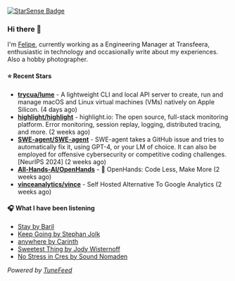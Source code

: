 <a href="https://starsense.app/developer-types" target="_blank"><img src="https://starsense.app/api/badge/?user=valtlfelipe" alt="StarSense Badge"></a>

### Hi there 👋

I'm [Felipe](https://felipevm.com), currently working as a Engineering Manager at Transfeera, enthusiastic in technology and occasionally write about my experiences. Also a hobby photographer.

#### ⭐ Recent Stars
- **[trycua/lume](https://github.com/trycua/lume)** - A lightweight CLI and local API server to create, run and manage macOS and Linux virtual machines (VMs) natively on Apple Silicon. (4 days ago)
- **[highlight/highlight](https://github.com/highlight/highlight)** - highlight.io: The open source, full-stack monitoring platform. Error monitoring, session replay, logging, distributed tracing, and more. (2 weeks ago)
- **[SWE-agent/SWE-agent](https://github.com/SWE-agent/SWE-agent)** - SWE-agent takes a GitHub issue and tries to automatically fix it, using GPT-4, or your LM of choice. It can also be employed for offensive cybersecurity or competitive coding challenges. [NeurIPS 2024]  (2 weeks ago)
- **[All-Hands-AI/OpenHands](https://github.com/All-Hands-AI/OpenHands)** - 🙌 OpenHands: Code Less, Make More (2 weeks ago)
- **[vinceanalytics/vince](https://github.com/vinceanalytics/vince)** - Self Hosted Alternative To Google Analytics (2 weeks ago)

#### 🎧 What I have been listening
- [Stay by Baril](https://open.spotify.com/track/5ippmCJ4ZQBow7qef2PK8I)
- [Keep Going by Stephan Jolk](https://open.spotify.com/track/0JDSAbpZjlSMP2fpFjtiuN)
- [anywhere by Carinth](https://open.spotify.com/track/1jKBME4tJGPwtEUELTEPRH)
- [Sweetest Thing by Jody Wisternoff](https://open.spotify.com/track/44mvLsJEYGvKbLbwzbTYpd)
- [No Stress in Cres by Sound Nomaden](https://open.spotify.com/track/0gRVYjk3IFVQBUtfdoLc5W)

_Powered by [TuneFeed](https://tunefeed.app?ref=github.com)_


